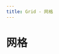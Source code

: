 ```yaml
---
title: Grid - 网格
---
```

# 网格

<ClientOnly>
  <grid-demo-1 />
  <grid-demo-2 />
  <grid-demo-3 />
</ClientOnly>